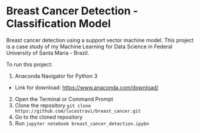 # Breast Cancer Detection - Classification Model

Breast cancer detection using a support vector machine model.
This project is a case study of my Machine Learning for Data Science in Federal University of Santa Maria - Brazil.

To run this project:
1. Anaconda Navigator for Python 3
 - Link for download: https://www.anaconda.com/download/
2. Open the Terminal or Command Prompt
3. Clone the repository ``git clone https://github.com/lucastravi/breast_cancer.git``
4. Go to the cloned repository
5. Run ``jupyter notebook breast_cancer_detection.ipybn`` 


